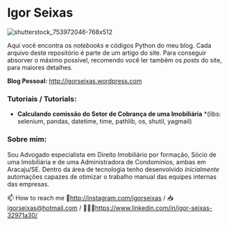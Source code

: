 # Igor Seixas
![shutterstock_753972046-768x512](https://user-images.githubusercontent.com/87819122/126694475-f7ec41cc-a91f-4cf3-aed3-21a88fea46f8.jpg)

Aqui você encontra os *notebooks* e códigos Python do meu blog. Cada arquivo deste repositório é parte de um artigo do site. Para conseguir absorver o máximo possível, recomendo você ler também os *posts* do site, para maiores detalhes.

**Blog Pessoal:** http://igorseixas.wordpress.com


### Tutoriais / Tutorials:

* **Calculando comissão do Setor de Cobrança de uma Imobiliária** *(libs: selenium, pandas, datetime, time, pathlib, os, shutil, yagmail)

### Sobre mim:

Sou Advogado especialista em Direito Imobiliário por formação, Sócio de uma Imobiliária e de uma Administradora de Condomínios, ambas em Aracaju/SE. Dentro da área de tecnologia tenho desenvolvido *inicialmente* automações capazes de otimizar o trabalho manual das equipes internas das empresas.

📫 How to reach me 📱http://instagram.com/igorseixas / 📥 igorseixas@hotmail.com / 👨🏽‍💼https://www.linkedin.com/in/igor-seixas-32971a30/

<!---
igor-seixas/igor-seixas is a ✨ special ✨ repository because its `README.md` (this file) appears on your GitHub profile.
You can click the Preview link to take a look at your changes.
--->
